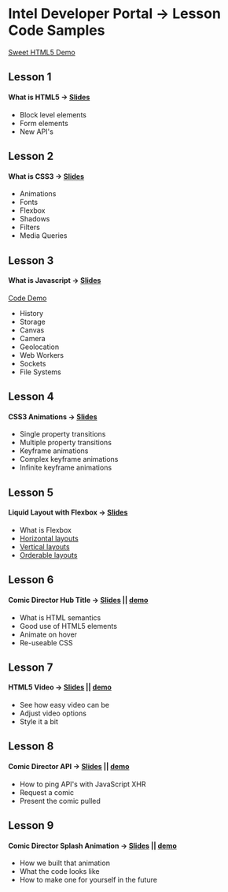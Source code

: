 # Intel Developer Portal → Lesson Code Samples  
[Sweet HTML5 Demo](http://ratiointeractive.github.com/Intel-DeveloperPortal_LessonCodeSamples/)

## Lesson 1
#### What is HTML5 → [Slides](http://www.rvl.io/nerdydork/lesson-1)
 - Block level elements
 - Form elements
 - New API's



## Lesson 2
#### What is CSS3 → [Slides](http://www.rvl.io/nerdydork/lesson-2)
 - Animations
 - Fonts
 - Flexbox
 - Shadows
 - Filters
 - Media Queries



## Lesson 3
#### What is Javascript → [Slides](http://www.rvl.io/nerdydork/lesson-3)
[Code Demo](http://ratiointeractive.github.com/Intel-DeveloperPortal_LessonCodeSamples/)
 - History
 - Storage
 - Canvas
 - Camera
 - Geolocation
 - Web Workers
 - Sockets
 - File Systems



## Lesson 4
#### CSS3 Animations → [Slides](http://www.rvl.io/nerdydork/lesson-4)
 - Single property transitions
 - Multiple property transitions
 - Keyframe animations
 - Complex keyframe animations
 - Infinite keyframe animations



## Lesson 5
#### Liquid Layout with Flexbox → [Slides](http://www.rvl.io/nerdydork/lesson-5)
 - What is Flexbox
 - [Horizontal layouts](http://ratiointeractive.github.com/Intel-DeveloperPortal_LessonCodeSamples/lesson/5/horizontal.html)
 - [Vertical layouts](http://ratiointeractive.github.com/Intel-DeveloperPortal_LessonCodeSamples/lesson/5/vertical.html)
 - [Orderable layouts](http://ratiointeractive.github.com/Intel-DeveloperPortal_LessonCodeSamples/lesson/5/orderable.html)



## Lesson 6
#### Comic Director Hub Title → [Slides](http://www.rvl.io/nerdydork/lesson-6) || [demo](http://ratiointeractive.github.com/Intel-DeveloperPortal_LessonCodeSamples/lesson/6/)
 - What is HTML semantics
 - Good use of HTML5 elements
 - Animate on hover
 - Re-useable CSS



## Lesson 7
#### HTML5 Video → [Slides](http://www.rvl.io/nerdydork/lesson-7) || [demo](http://ratiointeractive.github.com/Intel-DeveloperPortal_LessonCodeSamples/lesson/7/)
 - See how easy video can be
 - Adjust video options
 - Style it a bit



## Lesson 8
#### Comic Director API → [Slides](http://www.rvl.io/nerdydork/lesson-8) || [demo](http://ratiointeractive.github.com/Intel-DeveloperPortal_LessonCodeSamples/lesson/8/)
 - How to ping API's with JavaScript XHR
 - Request a comic
 - Present the comic pulled



## Lesson 9
#### Comic Director Splash Animation → [Slides](http://www.rvl.io/nerdydork/lesson-9) || [demo](http://ratiointeractive.github.com/Intel-DeveloperPortal_LessonCodeSamples/lesson/9/)
 - How we built that animation
 - What the code looks like
 - How to make one for yourself in the future